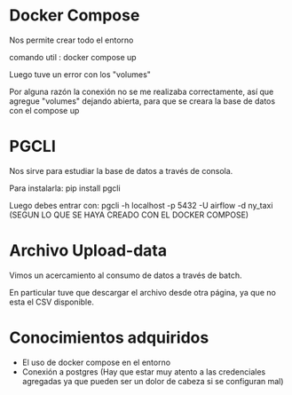 # Docker Compose

Nos permite crear todo el entorno

comando util : docker compose up

Luego tuve un error con los "volumes"

Por alguna razón la conexión no se me realizaba correctamente, así que agregue "volumes" dejando abierta, para que se creara la base de datos con el compose up

# PGCLI

Nos sirve para estudiar la base de datos a través de consola.

Para instalarla: pip install pgcli

Luego debes entrar con: pgcli -h localhost -p 5432 -U airflow -d ny_taxi (SEGUN LO QUE SE HAYA CREADO CON EL DOCKER COMPOSE)

# Archivo Upload-data

Vimos un acercamiento al consumo de datos a través de batch.

En particular tuve que descargar el archivo desde otra página, ya que no esta el CSV disponible.

# Conocimientos adquiridos

* El uso de docker compose en el entorno
* Conexión a postgres (Hay que estar muy atento a las credenciales agregadas ya que pueden ser un dolor de cabeza si se configuran mal)
